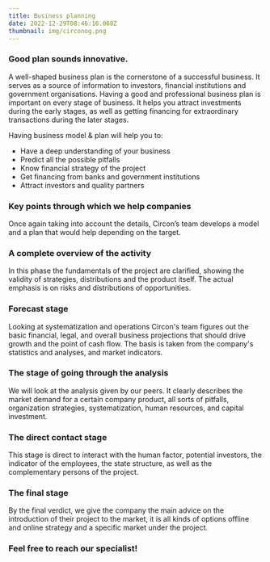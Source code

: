 ```yaml
---
title: Business planning
date: 2022-12-29T08:46:16.068Z
thumbnail: img/circonog.png
---
```

### Good plan sounds innovative.

A well-shaped business plan is the cornerstone of a successful business. It serves as a source of information to investors, financial institutions and government organisations. Having a good and professional business plan is important on every stage of business. It helps you attract investments during the early stages, as well as getting financing for extraordinary transactions during the later stages. 

Having business model & plan will help you to:

* Have a deep understanding of your business
* Predict all the possible pitfalls
* Know financial strategy of the project
* Get financing from banks and government institutions
* Attract investors and quality partners



### Key points through which we help companies

Once again taking into account the details, Circon’s team develops a model and a plan that would help depending on the target. 

### A complete overview of the activity

In this phase the fundamentals of the project are clarified, showing the validity of strategies, distributions and the product itself. The actual emphasis is on risks and distributions of opportunities. 

### Forecast stage

Looking at systematization and operations Circon's team figures out the basic financial, legal, and overall business projections that should drive growth and the point of cash flow. The basis is taken from the company's statistics and analyses, and market indicators.

### The stage of going through the analysis

We will look at the analysis given by our peers. It clearly describes the market demand for a certain company product, all sorts of pitfalls, organization strategies, systematization, human resources, and capital investment.

### The direct contact stage

This stage is direct to interact with the human factor, potential investors, the indicator of the employees, the state structure, as well as the complementary persons of the project.

### The final stage

By the final verdict, we give the company the main advice on the introduction of their project to the market, it is all kinds of options offline and online strategy and a specific market under the project.

### Feel free to reach our specialist!